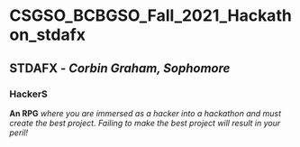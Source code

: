 # CSGSO_BCBGSO_Fall_2021_Hackathon_stdafx
## STDAFX - _Corbin Graham, Sophomore_
### HackerS
**An RPG**
_where you are immersed as a hacker into a hackathon and must create the best project._
_Failing to make the best project will result in your peril!_
